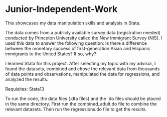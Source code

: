 # Junior-Independent-Work

This showcases my data manipulation skills and analysis in Stata.

The data comes from a publicly available survey data (registration needed) conducted by Princeton University called the New Immigrant Survey (NIS). I used this data to answer the following question: Is there a difference between the monetary success of first-generation Asian and Hispanic immigrants to the United States? If so, why?

I learned Stata for this project. After selecting my topic with my advisor, I found the datasets, combined and chose the relevant data from thousands of data points and observations, manipulated the data for regressions, and analyzed the results.

Requisites:
Stata13

To run the code, the data files (.dta files) and the .do files should be placed in the same directory. First run the combined_adult.do file to combine the relevant datasets. Then run the regressions.do file to get the results.
